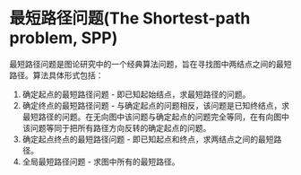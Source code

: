 # 最短路径问题(The Shortest-path problem, SPP)

最短路径问题是图论研究中的一个经典算法问题，旨在寻找图中两结点之间的最短路径。算法具体形式包括：

1. 确定起点的最短路径问题 - 即已知起始结点，求最短路径的问题。
2. 确定终点的最短路径问题 - 与确定起点的问题相反，该问题是已知终结点，求最短路径的问题。在无向图中该问题与确定起点的问题完全等同，在有向图中该问题等同于把所有路径方向反转的确定起点的问题。
3. 确定起点终点的最短路径问题 - 即已知起点和终点，求两结点之间的最短路径。
4. 全局最短路径问题 - 求图中所有的最短路径。
